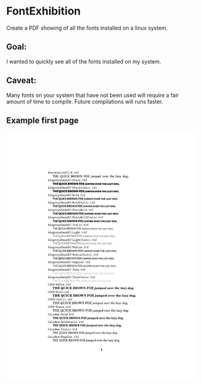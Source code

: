 # FontExhibition
Create a PDF showing of all the fonts installed on a linux system.

## Goal:
I wanted to quickly see all of the fonts installed on my system.

## Caveat:
Many fonts on your system that have not been used will require a fair amount of time to compile.
Future compilations will runs faster.

## Example first page
![FontExhibition](https://github.com/SmoothDragon/FontExhibition/blob/main/FontExhibition.png)
